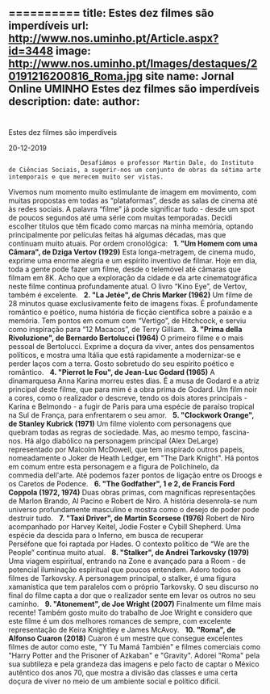 ==========
 title: Estes dez filmes são imperdíveis
url: http://www.nos.uminho.pt/Article.aspx?id=3448
image: http://www.nos.uminho.pt/Images/destaques/20191216200816_Roma.jpg
site name: Jornal Online UMINHO Estes dez filmes são imperdíveis
description: 
date: 
author: 
 --- 
# 

Estes dez filmes são imperdíveis

20-12-2019

                        Desafiámos o professor Martin Dale, do Instituto de Ciências Sociais, a sugerir-nos um conjunto de obras da sétima arte intemporais e que merecem muito ser vistas.

Vivemos num momento muito estimulante de imagem em movimento, com muitas propostas em todas as “plataformas”, desde as salas de cinema até às redes sociais. A palavra “filme” já pode significar tudo - desde um spot de poucos segundos até uma série com muitas temporadas. Decidi escolher títulos que têm ficado como marcas na minha memória, optando principalmente por películas feitas há algumas décadas, mas que continuam muito atuais. Por ordem cronológica:
 
**1. "Um Homem com uma Câmara", de Dziga Vertov (1929)** 
Esta longa-metragem, de cinema mudo, exprime uma enorme alegria e um espírito inventivo de filmar. Hoje em dia, toda a gente pode fazer um filme, desde o telemóvel até câmaras que filmam em 8K. Acho que a exploração da cidade e da arte cinematográfica neste filme continua profundamente atual. O livro “Kino Eye”, de Vertov, também é excelente.
 
**2. "La Jetée", de Chris Marker (1962)** 
Um filme de 28 minutos quase exclusivamente feito de imagens fixas. É profundamente romântico e poético, numa história de ficção científica sobre a paixão e a memória. Tem pontos em comum com “Vertigo”, de Hitchcock, e serviu como inspiração para “12 Macacos”, de Terry Gilliam.
 
**3. "Prima della Rivoluzione", de Bernardo Bertolucci (1964)** 
O primeiro filme e o mais pessoal de Bertolucci. Exprime a doçura da viver, antes dos pensamentos políticos, e mostra uma Itália que está rapidamente a modernizar-se e perder laços com a terra. Gosto sobretudo do seu espírito poético e romântico.
 
**4. "Pierrot le Fou", de Jean-Luc Godard (1965)** 
A dinamarquesa Anna Karina morreu estes dias. É a musa de Godard e a atriz principal deste filme, que para mim é a obra prima de Godard. Um film noir a cores, como o realizador o descreve, tendo os dois atores principais - Karina e Belmondo - a fugir de Paris para uma espécie de paraíso tropical na Sul de França, para enfrentarem o seu amor.
 
**5. "Clockwork Orange", de Stanley Kubrick (1971)** 
Um filme violento com personagens que quebram todas as regras de sociedade. Mas, ao mesmo tempo, fascina-nos. Há algo diabólico na personagem principal (Alex DeLarge) representado por Malcolm McDowell, que tem inspirado outros papeis, nomeadamente o Joker de Heath Ledger, em "The Dark Knight". Há pontos em comum entre esta personagem e a figura de Polichinelo, da commedia dell'arte. Até podemos fazer pontos de ligação entre os Droogs e os Caretos de Podence.
 
**6. "The Godfather", 1 e 2, de Francis Ford Coppola (1972, 1974)** 
Duas obras primas, com magníficas representações de Marlon Brando, Al Pacino e Robert de Niro. A história desenrola-se num universo profundamente masculino e mostra como o desejo de poder pode destruir tudo.
 
**7. "Taxi Driver", de Martin Scorsese (1976)** 
Robert de Niro acompanhado por Harvey Keitel, Jodie Foster e Cybill Shepherd. Uma espécie da descida para o Inferno, em busca de recuperar Perséfone que foi raptada por Hades. O contexto político de “We are the People” continua muito atual.
 
**8. "Stalker", de Andrei Tarkovsky (1979)** 
Uma viagem espiritual, entrando na Zone e avançado para a Room - de potencial iluminação espiritual que poucos entendem. Adoro todos os filmes de Tarkovsky. A personagem principal, o stalker, é uma figura xamanística que tem paralelos com o próprio Tarkovsky. O seu discurso no final do filme capta a dor que o realizador sente em levar os outros no seu caminho.
 
**9. "Atonement", de Joe Wright (2007)** 
Finalmente um filme mais recente! Também gosto muito do trabalho de Joe Wright e considero que este filme é um dos melhores romances de sempre, com excelente representação de Keira Knightley e James McAvoy.
 
**10. "Roma", de Alfonso Cuaron (2018)** 
Cuaron é um mestre que consegue excelentes filmes de autor como este, "Y Tu Mamá También" e filmes comerciais como "Harry Potter and the Prisoner of Azkaban" e "Gravity". Adorei "Roma" pela sua subtileza e pela grandeza das imagens e pelo facto de captar o México autêntico dos anos 70, que mostra a divisão das classes e uma certa doçura de viver no meio de um ambiente social e político difícil.


